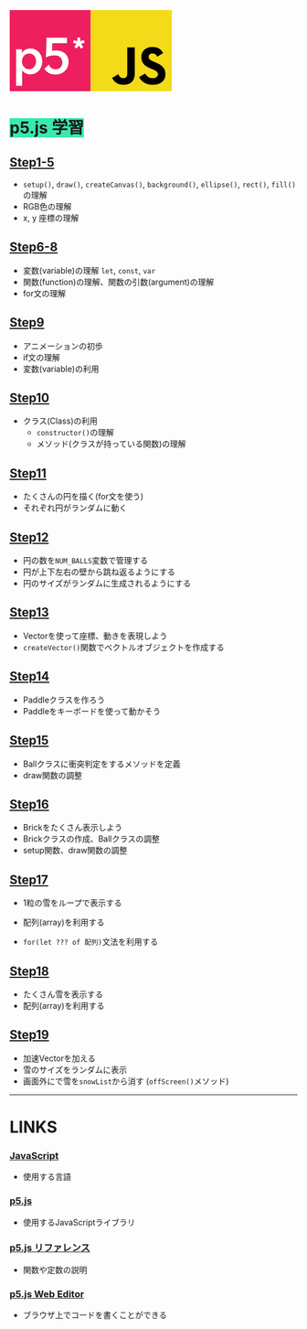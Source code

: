 ![p5logo](pics/p5logo.png)![jslogo](pics/jslogo.png)

# <span style="background: #3be8b0">p5.js 学習</span>

## [Step1-5](https://github.com/Seigakuin/todays_task/tree/master/docs/p5js/p5js-1.md)

* `setup()`, `draw()`, `createCanvas()`, `background()`, `ellipse()`,  `rect()`, `fill()` の理解
* RGB色の理解
* x, y 座標の理解

## [Step6-8](https://github.com/Seigakuin/todays_task/tree/master/docs/p5js/p5js-2.md)

* 変数(variable)の理解  `let`, `const`, `var`
* 関数(function)の理解、関数の引数(argument)の理解
* for文の理解


## [Step9](https://github.com/Seigakuin/todays_task/tree/master/docs/p5js/p5js-3.md)

* アニメーションの初歩
* if文の理解
* 変数(variable)の利用


## [Step10](https://github.com/Seigakuin/todays_task/tree/master/docs/p5js/p5js-4.md)

* クラス(Class)の利用
  * `constructor()`の理解
  * メソッド(クラスが持っている関数)の理解



## [Step11](https://github.com/Seigakuin/todays_task/tree/master/docs/p5js/p5js-5.md)

* たくさんの円を描く(for文を使う)
* それぞれ円がランダムに動く



## [Step12](https://github.com/Seigakuin/todays_task/tree/master/docs/p5js/p5js-6.md)

* 円の数を`NUM_BALLS`変数で管理する
* 円が上下左右の壁から跳ね返るようにする
* 円のサイズがランダムに生成されるようにする



## [Step13](https://github.com/Seigakuin/todays_task/tree/master/docs/p5js/p5js-7.md)

* Vectorを使って座標、動きを表現しよう
* `createVector()`関数でベクトルオブジェクトを作成する



## [Step14](https://github.com/Seigakuin/todays_task/tree/master/docs/p5js/p5js-step14.md)

* Paddleクラスを作ろう
* Paddleをキーボードを使って動かそう



## [Step15](https://github.com/Seigakuin/todays_task/tree/master/docs/p5js/p5js-step15.md)

* Ballクラスに衝突判定をするメソッドを定義
* draw関数の調整



## [Step16](https://github.com/Seigakuin/todays_task/tree/master/docs/p5js/p5js-step16.md)

* Brickをたくさん表示しよう
* Brickクラスの作成、Ballクラスの調整
* setup関数、draw関数の調整



## [Step17](https://github.com/Seigakuin/todays_task/tree/master/docs/p5js/p5js-step17.md)

* 1粒の雪をループで表示する

* 配列(array)を利用する

* `for(let ??? of 配列)`文法を利用する

  

## [Step18](https://github.com/Seigakuin/todays_task/tree/master/docs/p5js/p5js-step18.md)

* たくさん雪を表示する
* 配列(array)を利用する



## [Step19](https://github.com/Seigakuin/todays_task/tree/master/docs/p5js/p5js-step19.md)

* 加速Vectorを加える
* 雪のサイズをランダムに表示
* 画面外にで雪を`snowList`から消す (`offScreen()`メソッド)




---



# LINKS

### [JavaScript](https://developer.mozilla.org/ja/docs/Web/JavaScript) 

* 使用する言語

### [p5.js](https://p5js.org/) 

* 使用するJavaScriptライブラリ

### [p5.js リファレンス](https://p5js.org/reference/) 

* 関数や定数の説明

### [p5.js Web Editor](https://editor.p5js.org/) 

* ブラウザ上でコードを書くことができる